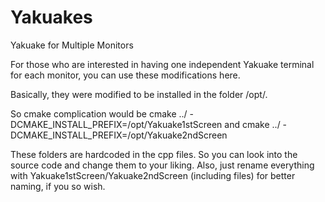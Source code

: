 # Yakuakes
Yakuake for Multiple Monitors

For those who are interested in having one independent Yakuake terminal for each monitor, you can use these modifications here.

Basically, they were modified to be installed in the folder /opt/.

So cmake complication would be cmake ../ -DCMAKE_INSTALL_PREFIX=/opt/Yakuake1stScreen and cmake ../ -DCMAKE_INSTALL_PREFIX=/opt/Yakuake2ndScreen

These folders are hardcoded in the cpp files. So you can look into the source code and change them to your liking. Also, just rename everything with Yakuake1stScreen/Yakuake2ndScreen (including files) for better naming, if you so wish.
